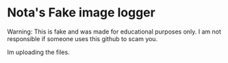 # Nota's Fake image logger
Warning: This is fake and was made for educational purposes only. I am not responsible if someone uses this github to scam you.


Im uploading the files.
